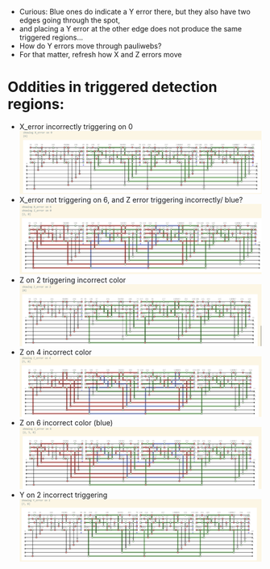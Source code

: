 - Curious: Blue ones do indicate a Y error there, but they also have two edges going through the spot, 
 - and placing a Y error at the other edge does not produce the same triggered regions...
 - How do Y errors move through pauliwebs?
 - For that matter, refresh how X and Z errors move

# Oddities in triggered detection regions:
- X_error incorrectly triggering on 0
![X_error incorrectly triggering on 0](image.png)
- X_error not triggering on 6, and Z error triggering incorrectly/ blue?
![X_error not triggering on 6, and Z error triggering incorrectly/ blue?](image-1.png)
- Z on 2 triggering incorrect color
![Z on 2 triggering incorrect color](image-2.png)
- Z on 4 incorrect color
![Z on 4 incorrect color](image-3.png)
- Z on 6 incorrect color (blue)
![alt text](image-4.png)
- Y on 2 incorrect triggering
![alt text](image-5.png)